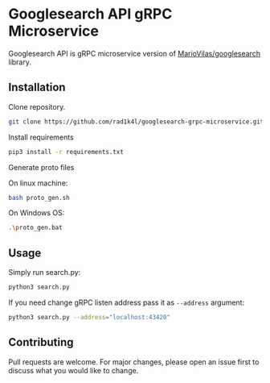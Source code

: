# Googlesearch API gRPC Microservice

Googlesearch API is gRPC microservice version of [MarioVilas/googlesearch](https://github.com/MarioVilas/googlesearch) library.

## Installation

Clone repository.

```bash
git clone https://github.com/rad1k4l/googlesearch-grpc-microservice.git
```

Install requirements

```bash
pip3 install -r requirements.txt
```
Generate proto files

On linux machine: 

```bash
bash proto_gen.sh
```

On Windows OS: 

```bash
.\proto_gen.bat
```

## Usage

Simply run search.py: 
```sh
python3 search.py
```
If you need change gRPC listen address pass it as `--address` argument:
```sh
python3 search.py --address="localhost:43420"
```


## Contributing
Pull requests are welcome. For major changes, please open an issue first to discuss what you would like to change.
